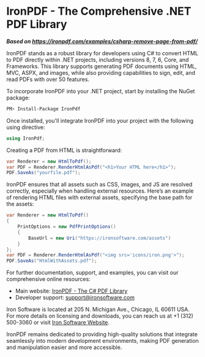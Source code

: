 # IronPDF - The Comprehensive .NET PDF Library

***Based on <https://ironpdf.com/examples/csharp-remove-page-from-pdf/>***


IronPDF stands as a robust library for developers using C# to convert HTML to PDF directly within .NET projects, including versions 8, 7, 6, Core, and Frameworks. This library supports generating PDF documents using HTML, MVC, ASPX, and images, while also providing capabilities to sign, edit, and read PDFs with over 50 features.

To incorporate IronPDF into your .NET project, start by installing the NuGet package:

```bash
PM> Install-Package IronPdf
```

Once installed, you'll integrate IronPDF into your project with the following using directive:

```csharp
using IronPdf;
```

Creating a PDF from HTML is straightforward:

```csharp
var Renderer = new HtmlToPdf();
var PDF = Renderer.RenderHtmlAsPdf("<h1>Your HTML here</h1>");
PDF.SaveAs("yourfile.pdf");
```

IronPDF ensures that all assets such as CSS, images, and JS are resolved correctly, especially when handling external resources. Here’s an example of rendering HTML files with external assets, specifying the base path for the assets:

```csharp
var Renderer = new HtmlToPdf()
{
    PrintOptions = new PdfPrintOptions()
    {
        BaseUrl = new Uri("https://ironsoftware.com/assets")
    }
};
var PDF = Renderer.RenderHtmlAsPdf("<img src='icons/iron.png'>");
PDF.SaveAs("HtmlWithAssets.pdf");
```

For further documentation, support, and examples, you can visit our comprehensive online resources:

- Main website: [IronPDF - The C# PDF Library](https://ironpdf.com)
- Developer support: [support@ironsoftware.com](mailto:support@ironsoftware.com)

Iron Software is located at 205 N. Michigan Ave., Chicago, IL 60611 USA. For more details on licensing and downloads, you can reach us at +1 (312) 500-3060 or visit [Iron Software Website](https://www.ironsoftware.com).

IronPDF remains dedicated to providing high-quality solutions that integrate seamlessly into modern development environments, making PDF generation and manipulation easier and more accessible.